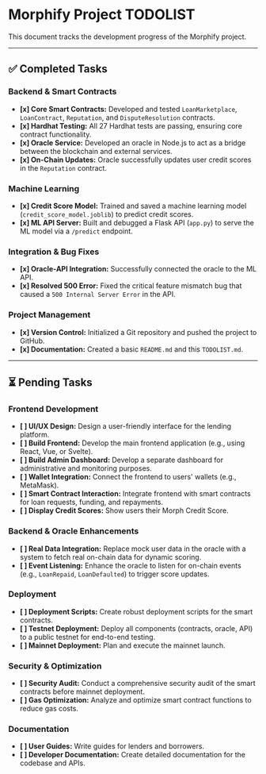 # Morphify Project TODOLIST

This document tracks the development progress of the Morphify project.

---

## ✅ Completed Tasks

### Backend & Smart Contracts
- **[x] Core Smart Contracts:** Developed and tested `LoanMarketplace`, `LoanContract`, `Reputation`, and `DisputeResolution` contracts.
- **[x] Hardhat Testing:** All 27 Hardhat tests are passing, ensuring core contract functionality.
- **[x] Oracle Service:** Developed an oracle in Node.js to act as a bridge between the blockchain and external services.
- **[x] On-Chain Updates:** Oracle successfully updates user credit scores in the `Reputation` contract.

### Machine Learning
- **[x] Credit Score Model:** Trained and saved a machine learning model (`credit_score_model.joblib`) to predict credit scores.
- **[x] ML API Server:** Built and debugged a Flask API (`app.py`) to serve the ML model via a `/predict` endpoint.

### Integration & Bug Fixes
- **[x] Oracle-API Integration:** Successfully connected the oracle to the ML API.
- **[x] Resolved 500 Error:** Fixed the critical feature mismatch bug that caused a `500 Internal Server Error` in the API.

### Project Management
- **[x] Version Control:** Initialized a Git repository and pushed the project to GitHub.
- **[x] Documentation:** Created a basic `README.md` and this `TODOLIST.md`.

---

## ⏳ Pending Tasks

### Frontend Development
- **[ ] UI/UX Design:** Design a user-friendly interface for the lending platform.
- **[ ] Build Frontend:** Develop the main frontend application (e.g., using React, Vue, or Svelte).
- **[ ] Build Admin Dashboard:** Develop a separate dashboard for administrative and monitoring purposes.
- **[ ] Wallet Integration:** Connect the frontend to users' wallets (e.g., MetaMask).
- **[ ] Smart Contract Interaction:** Integrate frontend with smart contracts for loan requests, funding, and repayments.
- **[ ] Display Credit Scores:** Show users their Morph Credit Score.

### Backend & Oracle Enhancements
- **[ ] Real Data Integration:** Replace mock user data in the oracle with a system to fetch real on-chain data for dynamic scoring.
- **[ ] Event Listening:** Enhance the oracle to listen for on-chain events (e.g., `LoanRepaid`, `LoanDefaulted`) to trigger score updates.

### Deployment
- **[ ] Deployment Scripts:** Create robust deployment scripts for the smart contracts.
- **[ ] Testnet Deployment:** Deploy all components (contracts, oracle, API) to a public testnet for end-to-end testing.
- **[ ] Mainnet Deployment:** Plan and execute the mainnet launch.

### Security & Optimization
- **[ ] Security Audit:** Conduct a comprehensive security audit of the smart contracts before mainnet deployment.
- **[ ] Gas Optimization:** Analyze and optimize smart contract functions to reduce gas costs.

### Documentation
- **[ ] User Guides:** Write guides for lenders and borrowers.
- **[ ] Developer Documentation:** Create detailed documentation for the codebase and APIs.
